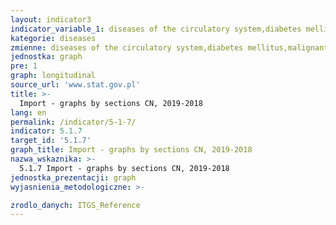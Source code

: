 ```yaml
---
layout: indicator3
indicator_variable_1: diseases of the circulatory system,diabetes mellitus,malignant neoplasms,chronic respiratory disease
kategorie: diseases
zmienne: diseases of the circulatory system,diabetes mellitus,malignant neoplasms,chronic respiratory disease
jednostka: graph
pre: 1
graph: longitudinal
source_url: 'www.stat.gov.pl'
title: >-
  Import - graphs by sections CN, 2019-2018
lang: en
permalink: /indicator/5-1-7/
indicator: 5.1.7
target_id: '5.1.7'
graph_title: Import - graphs by sections CN, 2019-2018
nazwa_wskaznika: >-
  5.1.7 Import - graphs by sections CN, 2019-2018
jednostka_prezentacji: graph
wyjasnienia_metodologiczne: >-

zrodlo_danych: ITGS_Reference
---
```

